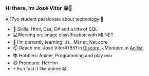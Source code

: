 ### Hi there, Im José Vitor 😁👋

A 17yo student passionate about technology 👾

- 🌠 Skills: Html, Css, C# and a litte of SQL
- 💻Working on: Image classification with Ml.NET
- 🌱 I’m currently learning: Js, .Ml.net, Net.core
- 📫 Reach me: José Vitor#7851 in [Discord](https://discord.com/new), JMonteiro in [Anilist](https://anilist.co/).
- 📚 Hobbies: Anime, Programming and play osu
- 😄 Pronouns: He/Him
- ⚡ Fun fact: I like anime 😁

